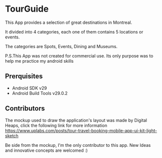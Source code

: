 # TourGuide
 
This App provides a selection of great destinations in Montreal.

It divided into 4 categories, each one of them contains 5 locations or events.

The categories are Spots, Events, Dining and Museums.

P.S.This App was not created for commercial use. Its only purpose was to help me practice my android skills

## Prerquisites 

* Android SDK v29
* Android Build Tools v29.0.2

## Contributors

The mockup used to draw the application's layout was made by Digital Heaps, click the following link for more information https://www.uplabs.com/posts/tour-travel-booking-mobile-app-ui-kit-light-sketch

Be side from the mockup, I'm the only contributor to this app. New Ideas and innovative concepts are welcomed :)
